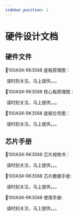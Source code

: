 ```yaml
---
sidebar_position: 1
---
```

# 硬件设计文档

## 硬件文件

📙100ASK-RK3568 底板原理图：

​    请时刻关注，马上提供。。。

📙100ASK-RK3568 核心板原理图：

​    请时刻关注，马上提供。。。

📙100ASK-RK3568 底板位号图：

​    请时刻关注，马上提供。。。

## 芯片手册

📙100ASK-RK3568 芯片规格书：

​    请时刻关注，马上提供。。。

📙100ASK-RK3568 芯片数据手册:

​    请时刻关注，马上提供。。。

📙100ASK-RK3568 使用手册:

​    请时刻关注，马上提供。。。


